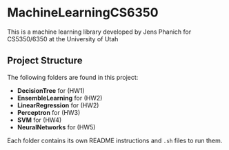 # MachineLearningCS6350
This is a machine learning library developed by Jens Phanich for CS5350/6350 at the University of Utah

## Project Structure

The following folders are found in this project:

- **DecisionTree** for (HW1)
- **EnsembleLearning** for (HW2)
- **LinearRegression** for (HW2)
- **Perceptron** for (HW3)
- **SVM** for (HW4)
- **NeuralNetworks** for (HW5)

Each folder contains its own README instructions and `.sh` files to run them.

